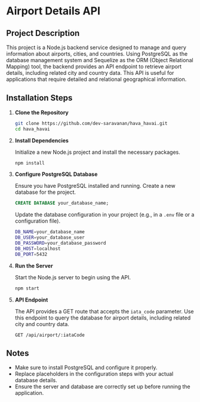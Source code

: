 # Airport Details API

## Project Description

This project is a Node.js backend service designed to manage and query information about airports, cities, and countries. Using PostgreSQL as the database management system and Sequelize as the ORM (Object Relational Mapping) tool, the backend provides an API endpoint to retrieve airport details, including related city and country data. This API is useful for applications that require detailed and relational geographical information.


## Installation Steps

1. **Clone the Repository**

   ```bash
   git clone https://github.com/dev-saravanan/hava_havai.git
   cd hava_havai
   ```

2. **Install Dependencies**

   Initialize a new Node.js project and install the necessary packages.

   ```bash
   npm install
   ```

3. **Configure PostgreSQL Database**

   Ensure you have PostgreSQL installed and running. Create a new database for the project.

   ```sql
   CREATE DATABASE your_database_name;
   ```

   Update the database configuration in your project (e.g., in a `.env` file or a configuration file).

   ```bash
   DB_NAME=your_database_name
   DB_USER=your_database_user
   DB_PASSWORD=your_database_password
   DB_HOST=localhost
   DB_PORT=5432
   ```

4. **Run the Server**

   Start the Node.js server to begin using the API.

   ```bash
   npm start
   ```

5. **API Endpoint**

   The API provides a GET route that accepts the `iata_code` parameter. Use this endpoint to query the database for airport details, including related city and country data.

   ```http
   GET /api/airport/:iataCode
   ```

## Notes

- Make sure to install PostgreSQL and configure it properly.
- Replace placeholders in the configuration steps with your actual database details.
- Ensure the server and database are correctly set up before running the application.
